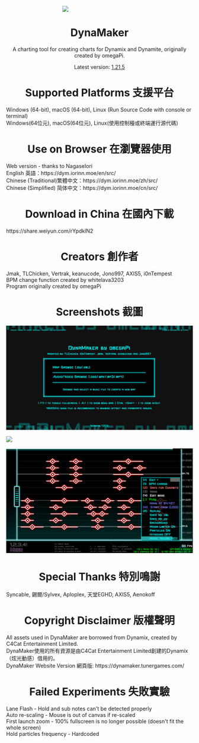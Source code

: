 <p align="center"><img src="https://media.discordapp.net/attachments/984498218400374875/1056956828950462585/DynaMaker1.21.5_New.png" style="display:block; margin:auto; width:200px"></p>

<h1 align="center">DynaMaker</h1>
<p align="center">A charting tool for creating charts for Dynamix and Dynamite, originally created by omegaPi. </b></p>
<p align="center">Latest version: <a href="https://github.com/jmakxd/dynamaker-modified/releases">1.21.5</a></b></p>

<h1 align="center">Supported Platforms 支援平台</h1>
Windows (64-bit), macOS (64-bit), Linux (Run Source Code with console or terminal)
<br>Windows(64位元), macOS(64位元), Linux(使用控制檯或終端運行源代碼)

<h1 align="center">Use on Browser 在瀏覽器使用</h1>
Web version - thanks to NagaseIori
<br>English 英語：https://dym.iorinn.moe/en/src/
<br>Chinese (Traditional)繁體中文：https://dym.iorinn.moe/zh/src/
<br>Chinese (Simplified) 简体中文：https://dym.iorinn.moe/cn/src/

<h1 align="center">Download in China 在國內下載</h1>
https://share.weiyun.com/rYpdklN2

<h1 align="center">Creators 創作者</h1>
Jmak, TLChicken, Vertrak, keanucode, Jono997, AXIS5, i0nTempest
<br>BPM change function created by whitelava3203
<br>Program originally created by omegaPi

<h1 align="center">Screenshots 截圖</h1>

![](Others/1.png)

![](Others/2.png)

![](Others/3.png)

<h1 align="center">Special Thanks 特別鳴謝</h1>
Syncable, 錫爾/Sylvex, Aploplex, 天堂EGHD, AXIS5, Aenokoff

<h1 align="center">Copyright Disclaimer 版權聲明</h1>
All assets used in DynaMaker are borrowed from Dynamix, created by C4Cat Entertainment Limited.
<br>DynaMaker使用的所有資源是由C4Cat Entertainment Limited創建的Dynamix（炫光動感）借用的。
<br>DynaMaker Website Version 網頁版: https://dynamaker.tunergames.com/

<h1 align="center">Failed Experiments 失敗實驗</h1>
Lane Flash - Hold and sub notes can't be detected properly
<br>Auto re-scaling - Mouse is out of canvas if re-scaled
<br>First launch zoom - 100% fullscreen is no longer possible (doesn't fit the whole screen)
<br>Hold particles frequency - Hardcoded